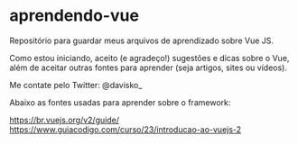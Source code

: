 # aprendendo-vue
Repositório para guardar meus arquivos de aprendizado sobre Vue JS.

Como estou iniciando, aceito (e agradeço!) sugestões e dicas sobre o Vue, além de aceitar outras fontes para aprender (seja artigos, sites ou vídeos).

Me contate pelo Twitter: @davisko_


Abaixo as fontes usadas para aprender sobre o framework:

https://br.vuejs.org/v2/guide/
https://www.guiacodigo.com/curso/23/introducao-ao-vuejs-2
